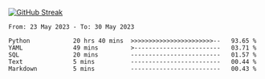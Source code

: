 [![GitHub Streak](https://streak-stats.demolab.com?user=renren-017&theme=sea&hide_border=true&background=DD272700)](https://git.io/streak-stats)

<!--START_SECTION:waka-->

```text
From: 23 May 2023 - To: 30 May 2023

Python            20 hrs 40 mins  >>>>>>>>>>>>>>>>>>>>>>>--   93.65 %
YAML              49 mins         >------------------------   03.71 %
SQL               20 mins         -------------------------   01.57 %
Text              5 mins          -------------------------   00.44 %
Markdown          5 mins          -------------------------   00.43 %
```

<!--END_SECTION:waka-->
